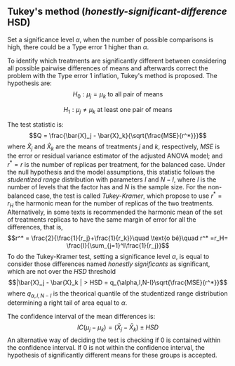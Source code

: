 ## Tukey's method (*honestly-significant-difference* HSD)

Set a significance level $\alpha$, when the number of possible comparisons is high, there could be a Type error 1 higher than $\alpha$.

To identify which treatments are significantly different between considering all possible pairwise differences of means and afterwards correct the problem with the Type error 1 inflation, Tukey's method is proposed. The hypothesis are:
$$H_{0}: \mu_j = \mu_k \text{ to all pair of means}$$

$$H_{1}: \mu_j \neq \mu_k \text{ at least one pair of means}$$

The test statistic is:
$$Q = \frac{\bar{X}_j - \bar{X}_k}{\sqrt{\frac{MSE}{r^*}}}$$
where $\hat{X}_j$ and $\hat{X}_k$ are the means of treatments $j$ and $k$, respectively, $MSE$ is the error or residual variance estimator of the adjusted ANOVA model; and $r^*=r$ is the number of replicas per treatment, for the balanced case. Under the null hypothesis and the model assumptions, this statistic follows the *studentized range* distribution with parameters $I$ and $N-I$, where  $I$ is the number of levels that the factor has and $N$ is the sample size. For the non-balanced case, the test is called *Tukey-Kramer*, which propose to use $r^*=r_H$ the harmonic mean for the number of replicas of the two treatments. Alternatively, in some texts is recommended the harmonic mean of the set of treatments replicas to have the same margin of error for all the differences, that is,
$$r^* = \frac{2}{\frac{1}{r_j}+\frac{1}{r_k}}\quad \text{o bé}\quad r^* =r_H= \frac{I}{\sum_{j=1}^I\frac{1}{r_j}}$$
To do the Tukey-Kramer test, setting a significance level $\alpha$, is equal to consider those differences named *honestly significants* as significant, which are not over the $HSD$ threshold
$$|\bar{X}_j - \bar{X}_k | > HSD = q_{\alpha,I,N-I}\sqrt{\frac{MSE}{r^*}}$$
where $q_{\alpha,I,N-I}$ is the theorical quantile of the studentized range distribution determining a right tail of area equal to $\alpha$. 

The confidence interval of the mean differences is:
$$IC(\mu_j - \mu_k)= (\bar{X}_j - \bar{X}_k) \pm HSD$$
An alternative way of deciding the test is checking if 0 is contained within the confidence interval. If 0 is not within the confidence interval, the hypothesis of significantly different means for these groups is accepted.